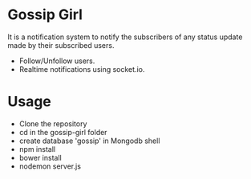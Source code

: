 # Gossip Girl

It is a notification system to notify the subscribers of any status update made by their subscribed users.
  - Follow/Unfollow users.
  - Realtime notifications using socket.io.

# Usage
  - Clone the repository
  - cd in the gossip-girl folder
  - create database 'gossip' in Mongodb shell 
  - npm install
  - bower install
  - nodemon server.js